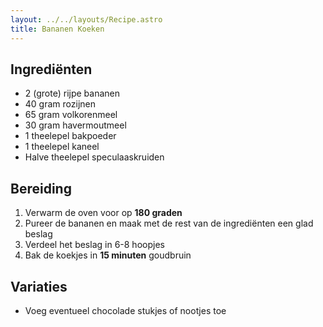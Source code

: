 ```yaml
---
layout: ../../layouts/Recipe.astro
title: Bananen Koeken
---
```

## Ingrediënten

* 2 (grote) rijpe bananen
* 40 gram rozijnen
* 65 gram volkorenmeel
* 30 gram havermoutmeel
* 1 theelepel bakpoeder
* 1 theelepel kaneel
* Halve theelepel speculaaskruiden

## Bereiding

1. Verwarm de oven voor op **180 graden**
2. Pureer de bananen en maak met de rest van de ingrediënten een glad beslag
3. Verdeel het beslag in 6-8 hoopjes
4. Bak de koekjes in **15 minuten** goudbruin

## Variaties

* Voeg eventueel chocolade stukjes of nootjes toe